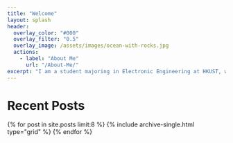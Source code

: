 ```yaml
---
title: "Welcome"
layout: splash
header:
  overlay_color: "#000"
  overlay_filter: "0.5"
  overlay_image: /assets/images/ocean-with-rocks.jpg
  actions:
    - label: "About Me"
      url: "/About-Me/"
excerpt: "I am a student majoring in Electronic Engineering at HKUST, who has interests in digital circuit design."
---
```

# Recent Posts
<div class="grid__wrapper">
  {% for post in site.posts limit:8 %}
    {% include archive-single.html type="grid" %}
  {% endfor %}
</div>
